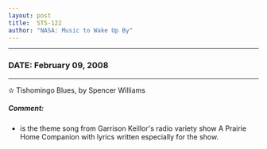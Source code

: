 ```yaml
---
layout: post
title:  STS-122
author: "NASA: Music to Wake Up By"
---
```


----
### DATE: February 09, 2008
----
✫ Tishomingo Blues, by Spencer Williams

##### Comment:
* is the theme song from Garrison Keillor's radio variety show A Prairie Home Companion with lyrics written especially for the show.
